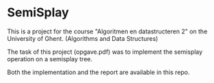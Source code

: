 # SemiSplay
This is a project for the course "Algoritmen en datastructeren 2" on the University of Ghent. (Algorithms and Data Structures)

The task of this project (opgave.pdf) was to implement the semisplay operation on a semisplay tree.

Both the implementation and the report are available in this repo.
